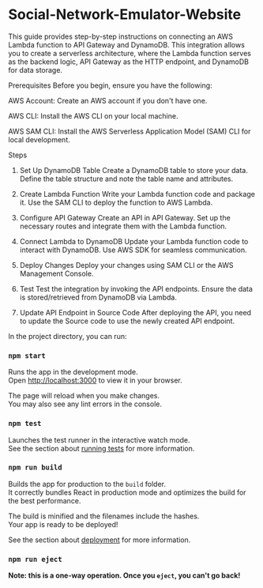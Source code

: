 # Social-Network-Emulator-Website
This guide provides step-by-step instructions on connecting an AWS Lambda function to API Gateway and DynamoDB. This integration allows you to create a serverless architecture, where the Lambda function serves as the backend logic, API Gateway as the HTTP endpoint, and DynamoDB for data storage.

Prerequisites
Before you begin, ensure you have the following:

AWS Account: Create an AWS account if you don't have one.

AWS CLI: Install the AWS CLI on your local machine.

AWS SAM CLI: Install the AWS Serverless Application Model (SAM) CLI for local development.

Steps
1. Set Up DynamoDB Table
Create a DynamoDB table to store your data. Define the table structure and note the table name and attributes.

2. Create Lambda Function
Write your Lambda function code and package it. Use the SAM CLI to deploy the function to AWS Lambda.

3. Configure API Gateway
Create an API in API Gateway. Set up the necessary routes and integrate them with the Lambda function.

4. Connect Lambda to DynamoDB
Update your Lambda function code to interact with DynamoDB. Use AWS SDK for seamless communication.

5. Deploy Changes
Deploy your changes using SAM CLI or the AWS Management Console.

6. Test
Test the integration by invoking the API endpoints. Ensure the data is stored/retrieved from DynamoDB via Lambda.

7. Update API Endpoint in Source Code
After deploying the API, you need to update the Source code to use the newly created API endpoint.


In the project directory, you can run:

### `npm start`

Runs the app in the development mode.\
Open [http://localhost:3000](http://localhost:3000) to view it in your browser.

The page will reload when you make changes.\
You may also see any lint errors in the console.

### `npm test`

Launches the test runner in the interactive watch mode.\
See the section about [running tests](https://facebook.github.io/create-react-app/docs/running-tests) for more information.

### `npm run build`

Builds the app for production to the `build` folder.\
It correctly bundles React in production mode and optimizes the build for the best performance.

The build is minified and the filenames include the hashes.\
Your app is ready to be deployed!

See the section about [deployment](https://facebook.github.io/create-react-app/docs/deployment) for more information.

### `npm run eject`

**Note: this is a one-way operation. Once you `eject`, you can't go back!**
